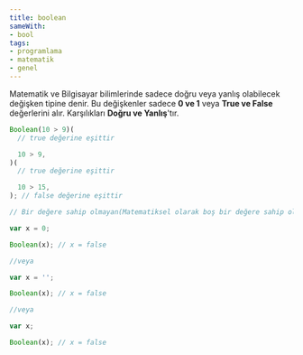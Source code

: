 ```yaml
---
title: boolean
sameWith:
- bool
tags:
- programlama
- matematik
- genel
---
```


Matematik ve Bilgisayar bilimlerinde sadece doğru veya yanlış olabilecek değişken tipine denir. Bu değişkenler sadece **0 ve 1** veya **True ve False** değerlerini alır. Karşılıkları **Doğru ve Yanlış**'tır.

```js
Boolean(10 > 9)(
  // true değerine eşittir

  10 > 9,
)(
  // true değerine eşittir

  10 > 15,
); // false değerine eşittir

// Bir değere sahip olmayan(Matematiksel olarak boş bir değere sahip olan veya henüz hiç değeri belirlenmemiş) değişkenler false değerini alır.

var x = 0;

Boolean(x); // x = false

//veya

var x = '';

Boolean(x); // x = false

//veya

var x;

Boolean(x); // x = false
```
